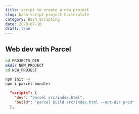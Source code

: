 ```yaml
---
title: script to create a new project
slug: bash-script-project-boilerplate
category: Bash Scripting
date: 2020-07-10
draft: true
---
```


## Web dev with Parcel

```bash
cd PROJECTS_DIR
mkdir NEW_PROJECT
cd NEW_PROJECT

npm init -y
npm i parcel-bundler
```

```json
  "scripts": {
    "dev": "parcel src/index.html",
    "build": "parcel build src/index.html --out-dir prod"
  },
```
